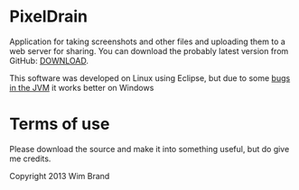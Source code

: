 PixelDrain
========

Application for taking screenshots and other files and uploading them to a web server for sharing.
You can download the probably latest version from GitHub: [DOWNLOAD][2].

This software was developed on Linux using Eclipse, but due to some [bugs in the JVM][1] it works better on Windows

Terms of use
========
Please download the source and make it into something useful, but do give me credits.

Copyright 2013 Wim Brand



[1]: https://github.com/Fornax96/PixelDrain/issues?labels=JVM+bug&state=open
[2]: https://github.com/Fornax96/PixelDrain/blob/master/PixelDrain.zip?raw=true
